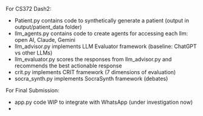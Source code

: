 For CS372 Dash2:
- Patient.py contains code to synthetically generate a patient (output in output/patient_data folder)
- llm_agents.py contains code to create agents for accessing each llm: open AI, Claude, Gemini
- llm_advisor.py implements LLM Evaluator framework (baseline: ChatGPT vs other LLMs)
- llm_evaluator.py scores the responses from llm_advisor.py and recommends the best actionable response
- crit.py implements CRIT framework (7 dimensions of evaluation)
- socra_synth.py implements SocraSynth framework (debates)

For Final Submission:
- app.py code WIP to integrate with WhatsApp (under investigation now)
- 
